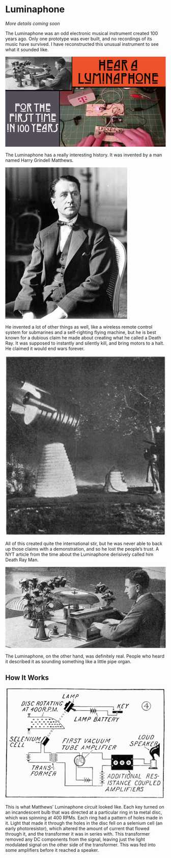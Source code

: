 # Luminaphone

*More details coming soon*

The Luminaphone was an odd electronic musical instrument created 100 years ago. Only one prototype was ever built, and no recordings of its music have survived. I have reconstructed this unusual instrument to see what it sounded like.

![](https://raw.githubusercontent.com/nickbild/luminaphone/refs/heads/main/media/logo.jpg)

The Luminaphone has a really interesting history. It was invented by a man named Harry Grindell Matthews. 

![](https://raw.githubusercontent.com/nickbild/luminaphone/refs/heads/main/media/Harry_Grindell_Matthews_1924.jpg)

He invented a lot of other things as well, like a wireless remote control system for submarines and a self-righting flying machine, but he is best known for a dubious claim he made about creating what he called a Death Ray. It was supposed to instantly and silently kill, and bring motors to a halt. He claimed it would end wars forever. 

![](https://raw.githubusercontent.com/nickbild/luminaphone/refs/heads/main/media/death_ray.jpg)

All of this created quite the international stir, but he was never able to back up those claims with a demonstration, and so he lost the people’s trust. A NYT article from the time about the Luminaphone derisively called him Death Ray Man.

![](https://raw.githubusercontent.com/nickbild/luminaphone/refs/heads/main/media/luminaphone_matthews.png)

The Luminaphone, on the other hand, was definitely real. People who heard it described it as sounding something like a little pipe organ.

## How It Works

![](https://raw.githubusercontent.com/nickbild/luminaphone/refs/heads/main/media/original_circuit.png)

This is what Matthews’ Luminaphone circuit looked like. Each key turned on an incandescent bulb that was directed at a particular ring in ta metal disc, which was spinning at 400 RPMs. Each ring had a pattern of holes made in it. Light that made it through the holes in the disc fell on a selenium cell (an early photoresistor), which altered the amount of current that flowed through it, and the transformer it was in series with. This transformer removed any DC components from the signal, leaving just the light modulated signal on the other side of the transformer. This was fed into some amplifiers before it reached a speaker.